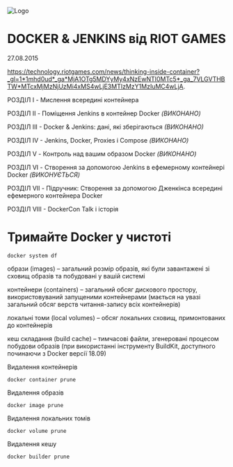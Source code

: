 ![Logo](images/logo.png)

# DOCKER & JENKINS від RIOT GAMES
27.08.2015

https://technology.riotgames.com/news/thinking-inside-container?_gl=1*1mhd0ud*_ga*MjA1OTg5MDYyMy4xNzEwNTI0MTc5*_ga_7VLGVTHBTW*MTcxMjMzNjUzMi4xMS4wLjE3MTIzMzY1MzIuMC4wLjA.

РОЗДІЛ I - Мислення всередині контейнера

РОЗДІЛ II - Поміщення Jenkins в контейнер Docker _(ВИКОНАНО)_

РОЗДІЛ III - Docker & Jenkins: дані, які зберігаються _(ВИКОНАНО)_

РОЗДІЛ IV - Jenkins, Docker, Proxies і Compose _(ВИКОНАНО)_

РОЗДІЛ V - Контроль над вашим образом Docker _(ВИКОНАНО)_

РОЗДІЛ VI - Створення за допомогою Jenkins в ефемерному контейнері Docker _(ВИКОНУЄТЬСЯ)_

РОЗДІЛ VII - Підручник: Створення за допомогою Дженкінса всередині ефемерного контейнера Docker 

РОЗДІЛ VIII - DockerCon Talk і історія 

# Тримайте Docker у чистоті

    docker system df

образи (images) – загальний розмір образів, які були завантажені зі сховищ образів та побудовані у вашій системі

контейнери (containers) – загальний обсяг дискового простору, використовуваний запущеними контейнерами (мається на увазі загальний обсяг верств читання-запису всіх контейнерів)

локальні томи (local volumes) – обсяг локальних сховищ, примонтованих до контейнерів

кеш складання (build cache) – тимчасові файли, згенеровані процесом побудови образів (при використанні інструменту BuildKit, доступного починаючи з Docker версії 18.09)

Видалення контейнерів

    docker container prune

Видалення образів

    docker image prune

Видалення локальних томів

    docker volume prune

Видалення кешу

    docker builder prune